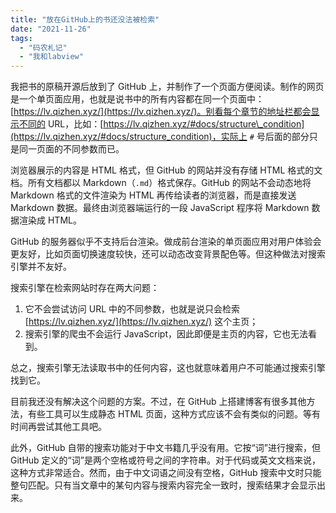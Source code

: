 ```yaml
---
title: "放在GitHub上的书还没法被检索"
date: "2021-11-26"
tags: 
  - "码农札记"
  - "我和labview"
---
```


我把书的原稿开源后放到了 GitHub 上，并制作了一个页面方便阅读。制作的网页是一个单页面应用，也就是说书中的所有内容都在同一个页面中：[https://lv.qizhen.xyz/](https://lv.qizhen.xyz/)。别看每个章节的地址栏都会显示不同的 URL，比如：[https://lv.qizhen.xyz/#docs/structure\_condition](https://lv.qizhen.xyz/#docs/structure_condition)，实际上 `#` 号后面的部分只是同一页面的不同参数而已。  

浏览器展示的内容是 HTML 格式，但 GitHub 的网站并没有存储 HTML 格式的文档。所有文档都以 Markdown（`.md`）格式保存。GitHub 的网站不会动态地将 Markdown 格式的文件渲染为 HTML 再传给读者的浏览器，而是直接发送 Markdown 数据。最终由浏览器端运行的一段 JavaScript 程序将 Markdown 数据渲染成 HTML。  

GitHub 的服务器似乎不支持后台渲染。做成前台渲染的单页面应用对用户体验会更友好，比如页面切换速度较快，还可以动态改变背景配色等。但这种做法对搜索引擎并不友好。  

搜索引擎在检索网站时存在两大问题：  

1. 它不会尝试访问 URL 中的不同参数，也就是说只会检索 [https://lv.qizhen.xyz/](https://lv.qizhen.xyz/) 这个主页；  
2. 搜索引擎的爬虫不会运行 JavaScript，因此即便是主页的内容，它也无法看到。  

总之，搜索引擎无法读取书中的任何内容，这也就意味着用户不可能通过搜索引擎找到它。  

目前我还没有解决这个问题的方案。不过，在 GitHub 上搭建博客有很多其他方法，有些工具可以生成静态 HTML 页面，这种方式应该不会有类似的问题。等有时间再尝试其他工具吧。  

此外，GitHub 自带的搜索功能对于中文书籍几乎没有用。它按“词”进行搜索，但 GitHub 定义的“词”是两个空格或符号之间的字符串。对于代码或英文文档来说，这种方式非常适合。然而，由于中文词语之间没有空格，GitHub 搜索中文时只能整句匹配。只有当文章中的某句内容与搜索内容完全一致时，搜索结果才会显示出来。
